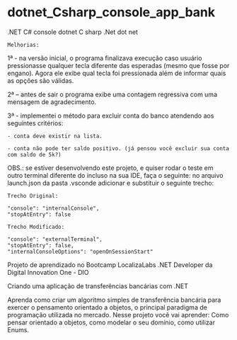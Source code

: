 # dotnet_Csharp_console_app_bank
.NET C# console dotnet C sharp .Net dot net


    Melhorias:

1ª - na versão inicial, o programa finalizava execução caso usuário pressionasse qualquer tecla diferente das esperadas (mesmo que fosse por engano). Agora ele exibe qual tecla foi pressionada além de informar quais as opções são válidas.

2ª – antes de sair o programa exibe uma contagem regressiva com uma mensagem de agradecimento.

3ª - implementei o método para excluir conta do banco atendendo aos seguintes critérios:
    
    - conta deve existir na lista.

    - conta não pode ter saldo positivo. (já pensou você excluir sua conta com saldo de 5k?)


OBS.: se estiver desenvolvendo este projeto, e quiser rodar o teste em outro terminal diferente do incluso na sua IDE, faça o seguinte: no arquivo launch.json da pasta .vsconde adicionar e substituir o seguinte trecho:

    Trecho Original:

    "console": "internalConsole",
    "stopAtEntry": false

    Trecho Modificado:

    "console": "externalTerminal",
    "stopAtEntry": false,
    "internalConsoleOptions": "openOnSessionStart"


Projeto de aprendizado no Bootcamp LocalizaLabs .NET Developer da Digital Innovation One - DIO

Criando uma aplicação de transferências bancárias com .NET

Aprenda como criar um algoritmo simples de transferência bancária para exercer o pensamento orientado a objetos, o principal paradigma de programação utilizada no mercado. Nesse projeto você vai aprender: Como pensar orientado a objetos, como modelar o seu domínio, como utilizar Enums.